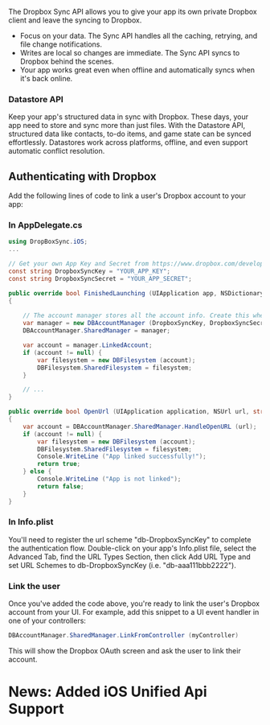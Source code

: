 The Dropbox Sync API allows you to give your app its own private Dropbox client and leave the syncing to Dropbox.

- Focus on your data. The Sync API handles all the caching, retrying, and file change notifications.
- Writes are local so changes are immediate. The Sync API syncs to Dropbox behind the scenes.
- Your app works great even when offline and automatically syncs when it's back online.

### Datastore API

Keep your app's structured data in sync with Dropbox. These days, your app need to store and sync more than just files. With the Datastore API, structured data like contacts, to-do items, and game state can be synced effortlessly. Datastores work across platforms, offline, and even support automatic conflict resolution.

## Authenticating with Dropbox

Add the following lines of code to link a user's Dropbox account to your
app:

### In AppDelegate.cs

```csharp
using DropBoxSync.iOS;
...

// Get your own App Key and Secret from https://www.dropbox.com/developers/apps
const string DropboxSyncKey = "YOUR_APP_KEY";
const string DropboxSyncSecret = "YOUR_APP_SECRET";

public override bool FinishedLaunching (UIApplication app, NSDictionary options)
{
	
	// The account manager stores all the account info. Create this when your app launches
	var manager = new DBAccountManager (DropboxSyncKey, DropboxSyncSecret);
	DBAccountManager.SharedManager = manager;

	var account = manager.LinkedAccount;
	if (account != null) {
		var filesystem = new DBFilesystem (account);
		DBFilesystem.SharedFilesystem = filesystem;
	}	

	// ...
}

public override bool OpenUrl (UIApplication application, NSUrl url, string sourceApplication, NSObject annotation)
{
	var account = DBAccountManager.SharedManager.HandleOpenURL (url);
	if (account != null) {
		var filesystem = new DBFilesystem (account);
		DBFilesystem.SharedFilesystem = filesystem;
		Console.WriteLine ("App linked successfully!");
		return true;
	} else {
		Console.WriteLine ("App is not linked");
		return false;
	}
}

```

### In Info.plist

You'll need to register the url scheme "db-DropboxSyncKey" to complete the
authentication flow. Double-click on your app's Info.plist file, select
the Advanced Tab, find the URL Types Section, then click Add URL Type
and set URL Schemes to db-DropboxSyncKey (i.e.	"db-aaa111bbb2222").

### Link the user

Once you've added the code above, you're ready to link the user's
Dropbox account from your UI. For example, add this snippet to a UI
event handler in one of your controllers:

```csharp
DBAccountManager.SharedManager.LinkFromController (myController)
```

This will show the Dropbox OAuth screen and ask the user to link their
account.

# News: Added iOS Unified Api Support